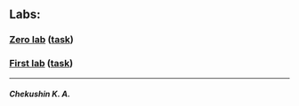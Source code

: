 ## Labs: 
### [Zero lab](https://otm-pro.github.io/InternetProgramming/lab0/) ([task](https://drive.google.com/file/d/1yY8qoFM-BmJyupWtbfiTg4SL-JaDVq1J/view))
### [First lab](https://otm-pro.github.io/InternetProgramming/lab1/) ([task](https://drive.google.com/file/d/10frxdvfaYy-H85g8hlEgZM0hyZHFt0o9/view))
---
##### Chekushin K. A.
